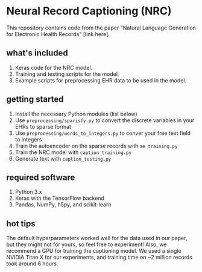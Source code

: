 # Neural Record Captioning (NRC)
This repository contains code from the paper "Natural Language Generation for Electronic Health Records" [link here].

## what's included
  1. Keras code for the NRC model.
  2. Training and testing scripts for the model.
  3. Example scripts for preprocessing EHR data to be used in the model.

## getting started
  1. Install the necessary Python modules (list below)
  2. Use `preprocessing/sparisfy.py` to convert the discrete variables in your EHRs to sparse format
  3. Use `preprocessing/words_to_integers.py` to conver your free text field to integers
  4. Train the autoencoder on the sparse records with `ae_training.py`
  5. Train the NRC model with `caption_training.py`
  6. Generate text with `caption_testing.py`

## required software
  1. Python 3.x
  1. Keras with the TensorFlow backend
  3. Pandas, NumPy, h5py, and scikit-learn

## hot tips
The default hyperparameters worked well for the data used in our paper, but they might not for yours, so feel free to experiment! Also,
we recommend a GPU for training the captioning model. We used a single NVIDIA Titan X for our experiments, and training
time on ~2 million records took around 6 hours.

